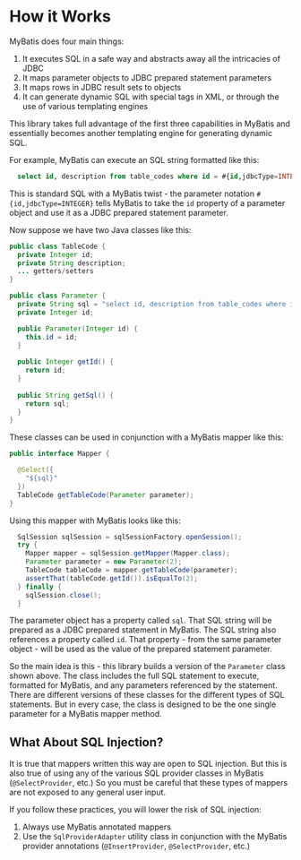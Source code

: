 # How it Works

MyBatis does four main things:

1. It executes SQL in a safe way and abstracts away all the intricacies of JDBC
2. It maps parameter objects to JDBC prepared statement parameters
3. It maps rows in JDBC result sets to objects
4. It can generate dynamic SQL with special tags in XML, or through the use of various templating engines

This library takes full advantage of the first three capabilities in MyBatis and essentially becomes another
templating engine for generating dynamic SQL.

For example, MyBatis can execute an SQL string formatted like this:

```sql
  select id, description from table_codes where id = #{id,jdbcType=INTEGER} 
```

This is standard SQL with a MyBatis twist - the parameter notation `#{id,jdbcType=INTEGER}`
tells MyBatis to take the `id` property of a parameter object and use it as a JDBC prepared statement
parameter.

Now suppose we have two Java classes like this:

```java
public class TableCode {
  private Integer id;
  private String description;
  ... getters/setters
}

public class Parameter {
  private String sql = "select id, description from table_codes where id = #{id,jdbcType=INTEGER}";
  private Integer id;

  public Parameter(Integer id) {
    this.id = id;
  }
  
  public Integer getId() {
    return id;
  }
  
  public String getSql() {
    return sql;
  }
}
```
These classes can be used in conjunction with a MyBatis mapper like this:

```java
public interface Mapper {

  @Select({
    "${sql}"
  })
  TableCode getTableCode(Parameter parameter);
}
```

Using this mapper with MyBatis looks like this:

```java
  SqlSession sqlSession = sqlSessionFactory.openSession();
  try {
    Mapper mapper = sqlSession.getMapper(Mapper.class);
    Parameter parameter = new Parameter(2);
    TableCode tableCode = mapper.getTableCode(parameter);
    assertThat(tableCode.getId()).isEqualTo(2);
  } finally {
    sqlSession.close();
  }
```

The parameter object has a property called `sql`. That SQL string will be prepared as a JDBC prepared statement
in MyBatis. The SQL string also references a property called `id`. That property - from the same parameter object -
will be used as the value of the prepared statement parameter.

So the main idea is this - this library builds a version of the `Parameter` class shown above. The class includes
the full SQL statement to execute, formatted for MyBatis, and any parameters referenced by the statement.
There are different versions of these classes for the different types of SQL statements. But in every case, the class
is designed to be the one single parameter for a MyBatis mapper method.

## What About SQL Injection?

It is true that mappers written this way are open to SQL injection. But this is also true of using any of the
various SQL provider classes in MyBatis (`@SelectProvider`, etc.) So you must be careful that these types of mappers are not exposed to any general user input.

If you follow these practices, you will lower the risk of SQL injection:

1. Always use MyBatis annotated mappers
2. Use the `SqlProviderAdapter` utility class in conjunction with the MyBatis provider annotations (`@InsertProvider`, `@SelectProvider`, etc.)
